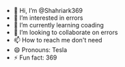 - 👋 Hi, I’m @Shahriark369
- 👀 I’m interested in errors
- 🌱 I’m currently learning coading
- 💞️ I’m looking to collaborate on errors
- 📫 How to reach me don't need
- 😄 Pronouns: Tesla
- ⚡ Fun fact: 369

<!---
Shahriark369/Shahriark369 is a ✨ special ✨ repository because its `README.md` (this file) appears on your GitHub profile.
You can click the Preview link to take a look at your changes.
--->
